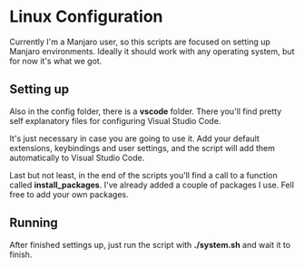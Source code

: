 # Linux Configuration

Currently I'm a Manjaro user, so this scripts are focused on setting up Manjaro environments. Ideally it should work with any operating system, but for now it's what we got.

## Setting up

Also in the config folder, there is a **vscode** folder. There you'll find pretty self explanatory files for configuring Visual Studio Code.

It's just necessary in case you are going to use it. Add your default extensions, keybindings and user settings, and the script will add them automatically to Visual Studio Code.

Last but not least, in the end of the scripts you'll find a call to a function called **install_packages**. I've already added a couple of packages I use. Fell free to add your own packages.

## Running

After finished settings up, just run the script with **./system.sh** and wait it to finish.
